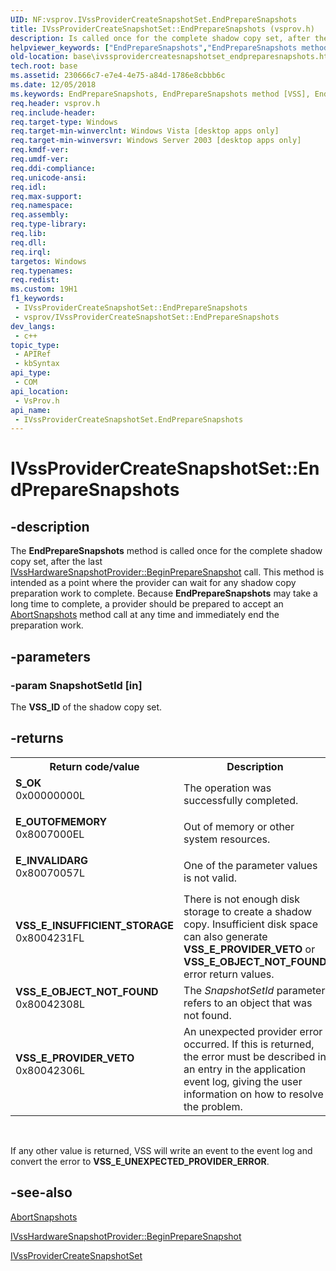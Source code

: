 ```yaml
---
UID: NF:vsprov.IVssProviderCreateSnapshotSet.EndPrepareSnapshots
title: IVssProviderCreateSnapshotSet::EndPrepareSnapshots (vsprov.h)
description: Is called once for the complete shadow copy set, after the last IVssHardwareSnapshotProvider::BeginPrepareSnapshot call.
helpviewer_keywords: ["EndPrepareSnapshots","EndPrepareSnapshots method [VSS]","EndPrepareSnapshots method [VSS]","IVssProviderCreateSnapshotSet interface","IVssProviderCreateSnapshotSet interface [VSS]","EndPrepareSnapshots method","IVssProviderCreateSnapshotSet.EndPrepareSnapshots","IVssProviderCreateSnapshotSet::EndPrepareSnapshots","base.ivssprovidercreatesnapshotset_endpreparesnapshots","vsprov/IVssProviderCreateSnapshotSet::EndPrepareSnapshots"]
old-location: base\ivssprovidercreatesnapshotset_endpreparesnapshots.htm
tech.root: base
ms.assetid: 230666c7-e7e4-4e75-a84d-1786e8cbbb6c
ms.date: 12/05/2018
ms.keywords: EndPrepareSnapshots, EndPrepareSnapshots method [VSS], EndPrepareSnapshots method [VSS],IVssProviderCreateSnapshotSet interface, IVssProviderCreateSnapshotSet interface [VSS],EndPrepareSnapshots method, IVssProviderCreateSnapshotSet.EndPrepareSnapshots, IVssProviderCreateSnapshotSet::EndPrepareSnapshots, base.ivssprovidercreatesnapshotset_endpreparesnapshots, vsprov/IVssProviderCreateSnapshotSet::EndPrepareSnapshots
req.header: vsprov.h
req.include-header: 
req.target-type: Windows
req.target-min-winverclnt: Windows Vista [desktop apps only]
req.target-min-winversvr: Windows Server 2003 [desktop apps only]
req.kmdf-ver: 
req.umdf-ver: 
req.ddi-compliance: 
req.unicode-ansi: 
req.idl: 
req.max-support: 
req.namespace: 
req.assembly: 
req.type-library: 
req.lib: 
req.dll: 
req.irql: 
targetos: Windows
req.typenames: 
req.redist: 
ms.custom: 19H1
f1_keywords:
 - IVssProviderCreateSnapshotSet::EndPrepareSnapshots
 - vsprov/IVssProviderCreateSnapshotSet::EndPrepareSnapshots
dev_langs:
 - c++
topic_type:
 - APIRef
 - kbSyntax
api_type:
 - COM
api_location:
 - VsProv.h
api_name:
 - IVssProviderCreateSnapshotSet.EndPrepareSnapshots
---
```


# IVssProviderCreateSnapshotSet::EndPrepareSnapshots


## -description

The <b>EndPrepareSnapshots</b> 
   method is called once for the complete shadow copy set, after the last 
   <a href="https://docs.microsoft.com/windows/desktop/api/vsprov/nf-vsprov-ivsshardwaresnapshotprovider-beginpreparesnapshot">IVssHardwareSnapshotProvider::BeginPrepareSnapshot</a> 
   call. This method is intended as a point where the provider can wait for any shadow copy preparation 
   work to complete. Because 
   <b>EndPrepareSnapshots</b> may 
   take a long time to complete, a provider should be prepared to accept an 
   <a href="https://docs.microsoft.com/windows/desktop/api/vsprov/nf-vsprov-ivssprovidercreatesnapshotset-abortsnapshots">AbortSnapshots</a> method call 
   at any time and immediately end the preparation work.

## -parameters

### -param SnapshotSetId [in]

The <b>VSS_ID</b> of the shadow copy set.

## -returns

<table>
<tr>
<th>Return code/value</th>
<th>Description</th>
</tr>
<tr>
<td width="40%">
<dl>
<dt><b><b>S_OK</b></b></dt>
<dt>0x00000000L</dt>
</dl>
</td>
<td width="60%">
The operation was successfully completed.

</td>
</tr>
<tr>
<td width="40%">
<dl>
<dt><b><b>E_OUTOFMEMORY</b></b></dt>
<dt>0x8007000EL</dt>
</dl>
</td>
<td width="60%">
Out of memory or other system resources.

</td>
</tr>
<tr>
<td width="40%">
<dl>
<dt><b>E_INVALIDARG</b></dt>
<dt>0x80070057L</dt>
</dl>
</td>
<td width="60%">
One of the parameter values is not valid.

</td>
</tr>
<tr>
<td width="40%">
<dl>
<dt><b><b>VSS_E_INSUFFICIENT_STORAGE</b></b></dt>
<dt>0x8004231FL</dt>
</dl>
</td>
<td width="60%">
There is not enough disk storage to create a shadow copy. Insufficient disk space can also generate 
        <b>VSS_E_PROVIDER_VETO</b> or <b>VSS_E_OBJECT_NOT_FOUND</b> error 
        return values.

</td>
</tr>
<tr>
<td width="40%">
<dl>
<dt><b><b>VSS_E_OBJECT_NOT_FOUND</b></b></dt>
<dt>0x80042308L</dt>
</dl>
</td>
<td width="60%">
The <i>SnapshotSetId</i> parameter refers to an object that was not found.

</td>
</tr>
<tr>
<td width="40%">
<dl>
<dt><b><b>VSS_E_PROVIDER_VETO</b></b></dt>
<dt>0x80042306L</dt>
</dl>
</td>
<td width="60%">
An unexpected provider error occurred. If this is returned, the error must be described in an entry in 
        the application event log, giving the user information on how to resolve the problem.

</td>
</tr>
</table>
 

If any other value is returned, VSS will write an event to the event log and convert the error to 
      <b>VSS_E_UNEXPECTED_PROVIDER_ERROR</b>.

## -see-also

<a href="https://docs.microsoft.com/windows/desktop/api/vsprov/nf-vsprov-ivssprovidercreatesnapshotset-abortsnapshots">AbortSnapshots</a>



<a href="https://docs.microsoft.com/windows/desktop/api/vsprov/nf-vsprov-ivsshardwaresnapshotprovider-beginpreparesnapshot">IVssHardwareSnapshotProvider::BeginPrepareSnapshot</a>



<a href="https://docs.microsoft.com/windows/desktop/api/vsprov/nn-vsprov-ivssprovidercreatesnapshotset">IVssProviderCreateSnapshotSet</a>

